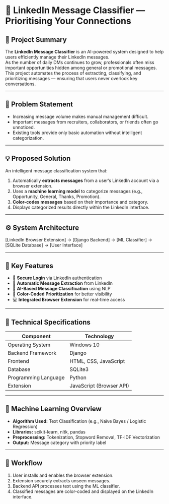 # 📩 LinkedIn Message Classifier — Prioritising Your Connections

## 🧠 Project Summary
The **LinkedIn Message Classifier** is an AI-powered system designed to help users efficiently manage their LinkedIn messages.  
As the number of daily DMs continues to grow, professionals often miss important opportunities hidden among general or promotional messages.  
This project automates the process of extracting, classifying, and prioritizing messages — ensuring that users never overlook key conversations.

---

## 🎯 Problem Statement
- Increasing message volume makes manual management difficult.  
- Important messages from recruiters, collaborators, or friends often go unnoticed.  
- Existing tools provide only basic automation without intelligent categorization.

---

## 💡 Proposed Solution
An intelligent message classification system that:
1. Automatically **extracts messages** from a user’s LinkedIn account via a browser extension.  
2. Uses a **machine learning model** to categorize messages (e.g., Opportunity, General, Thanks, Promotion).  
3. **Color-codes messages** based on their importance and category.  
4. Displays categorized results directly within the LinkedIn interface.

---

## ⚙️ System Architecture
[LinkedIn Browser Extension] → [Django Backend] → [ML Classifier] → [SQLite Database] → [User Interface]

---

## 🧩 Key Features
- 🔐 **Secure Login** via LinkedIn authentication  
- 📨 **Automatic Message Extraction** from LinkedIn  
- 🤖 **AI-Based Message Classification** using NLP  
- 🎨 **Color-Coded Prioritization** for better visibility  
- 💻 **Integrated Browser Extension** for real-time access  

---

## 🧠 Technical Specifications
| Component | Technology |
|------------|-------------|
| Operating System | Windows 10 |
| Backend Framework | Django |
| Frontend | HTML, CSS, JavaScript |
| Database | SQLite3 |
| Programming Language | Python |
| Extension | JavaScript (Browser API) |

---

## 🔬 Machine Learning Overview
- **Algorithm Used:** Text Classification (e.g., Naïve Bayes / Logistic Regression)  
- **Libraries:** scikit-learn, nltk, pandas  
- **Preprocessing:** Tokenization, Stopword Removal, TF-IDF Vectorization  
- **Output:** Message category with priority label  

---

## 🚀 Workflow
1. User installs and enables the browser extension.  
2. Extension securely extracts unseen messages.  
3. Backend API processes text using the ML classifier.  
4. Classified messages are color-coded and displayed on the LinkedIn interface.  
